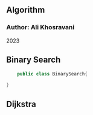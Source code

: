 ## Algorithm
### Author: Ali Khosravani
2023

## Binary Search
````java
    public class BinarySearch{  
    
}
````
## Dijkstra